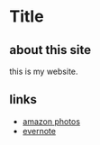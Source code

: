 # Title

## about this site
this is my website.

## links
- [amazon photos](https://www.amazon.co.jp/photos)
- [evernote](https://www.evernote.com/Login.action)

